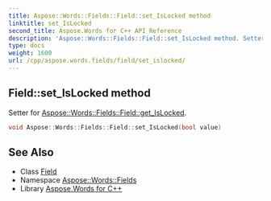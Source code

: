 ```yaml
---
title: Aspose::Words::Fields::Field::set_IsLocked method
linktitle: set_IsLocked
second_title: Aspose.Words for C++ API Reference
description: 'Aspose::Words::Fields::Field::set_IsLocked method. Setter for Aspose::Words::Fields::Field::get_IsLocked in C++.'
type: docs
weight: 1600
url: /cpp/aspose.words.fields/field/set_islocked/
---
```

## Field::set_IsLocked method


Setter for [Aspose::Words::Fields::Field::get_IsLocked](../get_islocked/).

```cpp
void Aspose::Words::Fields::Field::set_IsLocked(bool value)
```

## See Also

* Class [Field](../)
* Namespace [Aspose::Words::Fields](../../)
* Library [Aspose.Words for C++](../../../)
